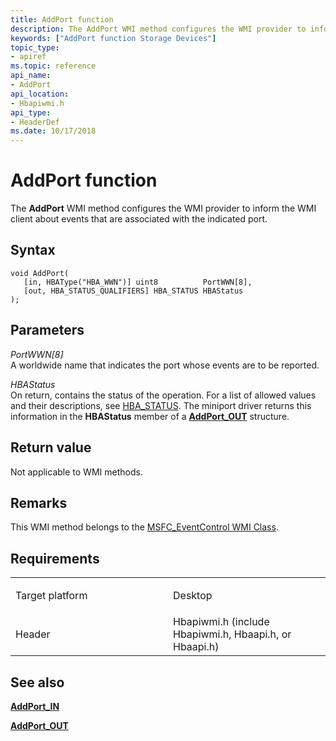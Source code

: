 ```yaml
---
title: AddPort function
description: The AddPort WMI method configures the WMI provider to inform the WMI client about events that are associated with the indicated port.
keywords: ["AddPort function Storage Devices"]
topic_type:
- apiref
ms.topic: reference
api_name:
- AddPort
api_location:
- Hbapiwmi.h
api_type:
- HeaderDef
ms.date: 10/17/2018
---
```


# AddPort function


The **AddPort** WMI method configures the WMI provider to inform the WMI client about events that are associated with the indicated port.

## Syntax

```ManagedCPlusPlus
void AddPort(
   [in, HBAType("HBA_WWN")] uint8          PortWWN[8],
   [out, HBA_STATUS_QUALIFIERS] HBA_STATUS HBAStatus
);
```

## Parameters

*PortWWN\[8\]*   
A worldwide name that indicates the port whose events are to be reported.

*HBAStatus*   
On return, contains the status of the operation. For a list of allowed values and their descriptions, see [HBA\_STATUS](hba-status.md). The miniport driver returns this information in the **HBAStatus** member of a [**AddPort\_OUT**](/windows-hardware/drivers/ddi/hbapiwmi/ns-hbapiwmi-_addport_out) structure.

## Return value

Not applicable to WMI methods.

## Remarks

This WMI method belongs to the [MSFC\_EventControl WMI Class](msfc-eventcontrol-wmi-class.md).

## Requirements

<table>
<colgroup>
<col width="50%" />
<col width="50%" />
</colgroup>
<tbody>
<tr class="odd">
<td align="left"><p>Target platform</p></td>
<td align="left">Desktop</td>
</tr>
<tr class="even">
<td align="left"><p>Header</p></td>
<td align="left">Hbapiwmi.h (include Hbapiwmi.h, Hbaapi.h, or Hbaapi.h)</td>
</tr>
</tbody>
</table>

## <span id="see_also"></span>See also


[**AddPort\_IN**](/windows-hardware/drivers/ddi/hbapiwmi/ns-hbapiwmi-_addport_in)

[**AddPort\_OUT**](/windows-hardware/drivers/ddi/hbapiwmi/ns-hbapiwmi-_addport_out)

 

